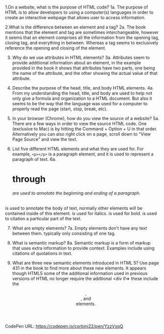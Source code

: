 1.On a website, what is the purpose of HTML code?
  1a. The purpose of HTML is to allow developers to using a computer(s) languages in order to create an interactive webpage that allows user to access information.

2.What is the difference between an element and a tag?
  2a. The book mentions that the element and tag are sometimes interchangeable, however it seems that an element comprises all the information from the opening tag, closing tag, and everything in between. Whereas a tag seems to exclusively reference the opening and closing of the element.

3.  Why do we use attributes in HTML elements?
  3a. Attributes seem to provide additional information about an element, in the example provided in the book it shows that attributes have two parts, one being the name of the attribute, and the other showing the actual value of that attribute.

4.  Describe the purpose of the head, title, and body HTML elements.
  4a. From my understanding the head, title, and body are used to help not only give a formula and organization to a HTML document. But also it seems to be the way that the language was used for a computer to properly read the page (start, stop, break, etc).

5.  In your browser (Chrome), how do you view the source of a website?
  5a. There are a few ways in order to view the source HTML code. One (exclusive to Mac) is by hitting the Command + Option + U in that order. Alternatively you can also right click on a page, scroll down to "View Page Source" and view the text.

6.  List five different HTML elements and what they are used for. For example, `<p></p>` is a paragraph element, and it is used to represent a paragraph of text.
6a. <h1> through <h6> are used to annotate the beginning and ending of a paragraph.
<body></body> is used to annotate the body of text, normally other elements will be contained inside of this element.
<i></i> is used for italics.
<b></b> is used for bold.
<cite></cite> is used to citation a particular part of the text.

7.  What are empty elements?
7a. Empty elements don't have any text between them. typically only consisting of one tag.

8.  What is semantic markup?
8a. Semantic markup is a form of markup that uses extra information to provide context. Examples include using citations of quotations in text.

9.  What are three new semantic elements introduced in HTML 5? Use page 431 in the book to find more about these new elements.
It appears though HTML5 some of the additional information used in previous versions of HTML no longer require the addtional <div if=> these include the <header>, <nav>, and <article> elements.


CodePen URL:
https://codepen.io/corbinj22/pen/YzzVxqQ
